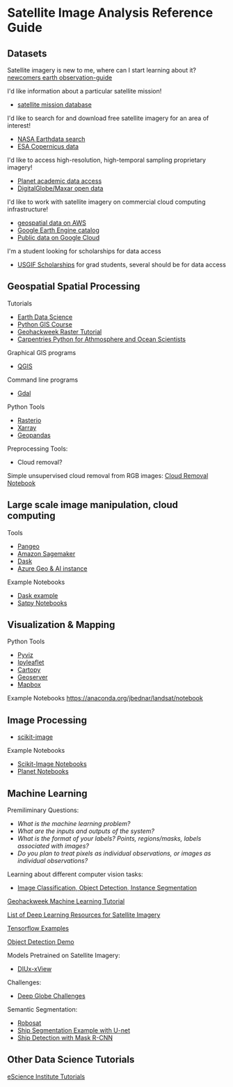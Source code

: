 Satellite Image Analysis Reference Guide
===

Datasets
---
Satellite imagery is new to me, where can I start learning about it?
[newcomers earth observation-guide](https://business.esa.int/newcomers-earth-observation-guide)

I'd like information about a particular satellite mission!
* [satellite mission database](https://directory.eoportal.org/web/eoportal/satellite-missions)

I'd like to search for and download free satellite imagery for an area of interest!
* [NASA Earthdata search](https://search.earthdata.nasa.gov/search)
* [ESA Copernicus data](https://scihub.copernicus.eu/)

I'd like to access high-resolution, high-temporal sampling proprietary imagery!
* [Planet academic data access](https://www.planet.com/markets/education-and-research/)
* [DigitalGlobe/Maxar open data](https://www.digitalglobe.com/ecosystem/open-data)

I'd like to work with satellite imagery on commercial cloud computing infrastructure!
* [geospatial data on AWS](https://registry.opendata.aws/?search=tags:gis,earth%20observation,events,mapping,meteorological,environmental,transportation)
* [Google Earth Engine catalog](https://developers.google.com/earth-engine/datasets/)
* [Public data on Google Cloud](https://cloud.google.com/public-datasets/)

I'm a student looking for scholarships for data access   
* [USGIF Scholarships](https://usgif.org/education/scholarships) for grad students, several should be for data access
    


Geospatial Spatial Processing
---

Tutorials
* [Earth Data Science](https://www.earthdatascience.org/)
* [Python GIS Course](https://automating-gis-processes.github.io/2016/)
* [Geohackweek Raster Tutorial](https://geohackweek.github.io/raster/)
* [Carpentries Python for Athmosphere and Ocean Scientists](https://carpentrieslab.github.io/python-aos-lesson/)

Graphical GIS programs
* [QGIS](https://qgis.org)

Command line programs
* [Gdal](https://github.com/OSGeo/gdal)

Python Tools
* [Rasterio](https://github.com/mapbox/rasterio)
* [Xarray](https://github.com/pydata/xarray)
* [Geopandas](https://github.com/geopandas/geopandas)

Preprocessing Tools:
* Cloud removal?

Simple unsupervised cloud removal from RGB images: 
[Cloud Removal Notebook](https://github.com/DDS-Lab/disaster-image-processing/blob/master/notebooks/cloud-removal/CloudRemoval.ipynb)





Large scale image manipulation, cloud computing
---
Tools
* [Pangeo](https://github.com/pangeo-data)
* [Amazon Sagemaker](https://aws.amazon.com/sagemaker/)
* [Dask](https://dask.org/)
* [Azure Geo & AI instance](https://docs.microsoft.com/en-us/azure/machine-learning/data-science-virtual-machine/geo-ai-dsvm-overview)

Example Notebooks
* [Dask example](https://examples.dask.org/applications/satellite-imagery-geotiff.html)
* [Satpy Notebooks](https://satpy.readthedocs.io/en/latest/examples.html)

Visualization & Mapping
---
Python Tools
* [Pyviz](https://github.com/pyviz/pyviz)
* [Ipyleaflet](https://github.com/jupyter-widgets/ipyleaflet)
* [Cartopy](https://github.com/SciTools/cartopy)
* [Geoserver](http://geoserver.org/)
* [Mapbox](https://docs.mapbox.com/help/how-mapbox-works/satellite-imagery/)

Example Notebooks
https://anaconda.org/jbednar/landsat/notebook


Image Processing
---
* [scikit-image](https://scikit-image.org/docs/stable/auto_examples/index.html)


Example Notebooks
* [Scikit-Image Notebooks](https://github.com/scikit-image/skimage-tutorials/tree/master/lectures)
* [Planet Notebooks](https://github.com/planetlabs/notebooks)


Machine Learning
---
Premiliminary Questions:
* *What is the machine learning problem?*
* *What are the inputs and outputs of the system?*
* *What is the format of your labels? Points, regions/masks, labels associated with images?*
* *Do you plan to treat pixels as individual observations, or images as individual observations?*

Learning about different computer vision tasks:

* [Image Classification, Object Detection, Instance Segmentation](https://medium.com/datadriveninvestor/deep-learning-for-image-segmentation-d10d19131113)

[Geohackweek Machine Learning Tutorial](https://geohackweek.github.io/machine-learning/)

[List of Deep Learning Resources for Satellite Imagery](https://github.com/robmarkcole/satellite-image-deep-learning)

[Tensorflow Examples](https://github.com/aymericdamien/TensorFlow-Examples)

[Object Detection Demo](https://github.com/tensorflow/models/blob/master/research/object_detection/object_detection_tutorial.ipynb)

Models Pretrained on Satellite Imagery:

* [DIUx-xView](https://github.com/DIUx-xView/baseline/releases)

Challenges:

* [Deep Globe Challenges](http://deepglobe.org/challenge.html)

Semantic Segmentation:

* [Robosat](https://github.com/mapbox/robosat)
* [Ship Segmentation Example with U-net](https://www.kaggle.com/uysimty/ship-detection-using-keras-u-net)
* [Ship Detection with Mask R-CNN](https://www.kaggle.com/samlin001/mask-r-cnn-ship-detection-minimum-viable-model-1)

Other Data Science Tutorials
---
[eScience Institute Tutorials](https://github.com/uwescience/eScience_tutorials)

